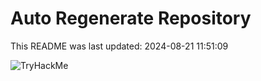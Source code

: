# Auto Regenerate Repository

This README was last updated: 2024-08-21 11:51:09

 ![TryHackMe](https://tryhackme.com/badge/533634)